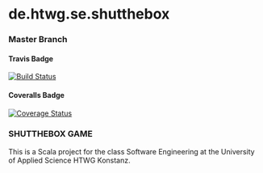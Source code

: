 # de.htwg.se.shutthebox

### Master Branch

#### Travis Badge
[![Build Status](https://travis-ci.org/LugsoIn2/de.htwg.se.shutthebox.svg?branch=master)](https://travis-ci.org/LugsoIn2/de.htwg.se.shutthebox)

#### Coveralls Badge
[![Coverage Status](https://coveralls.io/repos/github/LugsoIn2/de.htwg.se.shutthebox/badge.svg?branch=master)](https://coveralls.io/github/LugsoIn2/de.htwg.se.shutthebox?branch=master)

### SHUTTHEBOX GAME
This is a Scala project for the class Software Engineering at the University of Applied Science HTWG Konstanz.
